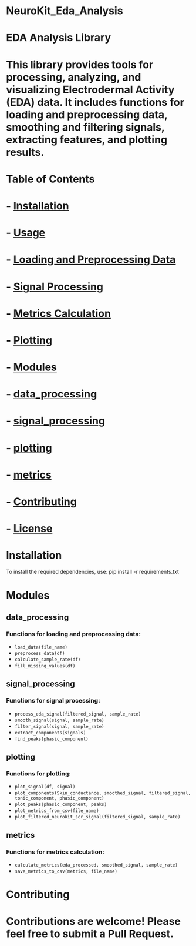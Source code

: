 # NeuroKit_Eda_Analysis
# EDA Analysis Library
# This library provides tools for processing, analyzing, and visualizing Electrodermal Activity (EDA) data. It includes functions for loading and preprocessing data, smoothing and filtering signals, extracting features, and plotting results.

# Table of Contents
# - [Installation](#installation)
# - [Usage](#usage)
#   - [Loading and Preprocessing Data](#loading-and-preprocessing-data)
#   - [Signal Processing](#signal-processing)
#   - [Metrics Calculation](#metrics-calculation)
#   - [Plotting](#plotting)
# - [Modules](#modules)
#   - [data_processing](#data_processing)
#   - [signal_processing](#signal_processing)
#   - [plotting](#plotting)
#   - [metrics](#metrics)
# - [Contributing](#contributing)
# - [License](#license)

# Installation
 To install the required dependencies, use:
 pip install -r requirements.txt


# Modules

## data_processing
### Functions for loading and preprocessing data:
  - `load_data(file_name)`
  - `preprocess_data(df)` 
  - `calculate_sample_rate(df)`
  - `fill_missing_values(df)`

## signal_processing
### Functions for signal processing:
  - `process_eda_signal(filtered_signal, sample_rate)`
  - `smooth_signal(signal, sample_rate)`
  - `filter_signal(signal, sample_rate)`
  - `extract_components(signals)`
  - `find_peaks(phasic_component)`

## plotting
### Functions for plotting:
  - `plot_signal(df, signal)`
  - `plot_components(Skin_conductance, smoothed_signal, filtered_signal, tonic_component, phasic_component)`
  - `plot_peaks(phasic_component, peaks)`
  - `plot_metrics_from_csv(file_name)`
  - `plot_filtered_neurokit_scr_signal(filtered_signal, sample_rate)`

## metrics
### Functions for metrics calculation:
  - `calculate_metrics(eda_processed, smoothed_signal, sample_rate)`
  - `save_metrics_to_csv(metrics, file_name)`

# Contributing
# Contributions are welcome! Please feel free to submit a Pull Request.
